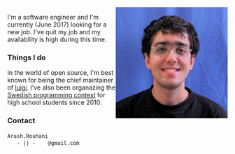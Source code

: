 <img style="float:right;" src="/images/me.png" alt="Arash Rouhani" />

I'm a software engineer and I'm currently (June 2017) looking for a new job. I've
quit my job and my availability is high during this time.

### Things I do

In the world of open source, I'm best known for being the chief maintainer of
[luigi](https://github.com/spotify/luigi). I've also been organazing the
[Swedish programming contest](http://www.progolymp.se) for high school students
since 2010.

### Contact

    Arash.Rouhani
       - || -    @gmail.com


<div class="container">
<div class="row">
<div class="col-md-1">
<a href= "https://github.com/Tarrasch" target="_blank"><i class="fa fa-github fa-5x"></i></a>
</div>
<div class="col-md-1">
<a href= "https://www.linkedin.com/in/arash-rouhani-93193463/"><i class="fa fa-linkedin fa-5x"></i></a>
</div>
<div class="col-md-1">
<a href= "http://stackoverflow.com/users/621449/tarrasch"><i class="fa fa-stack-overflow fa-5x"></i></a>
</div>
<div class="col-md-1">
<a href= "https://twitter.com/ArashRouhani"><i class="fa fa-twitter fa-5x"></i></a>
</div>
<div class="col-md-8"></div>
</div>
</div>
